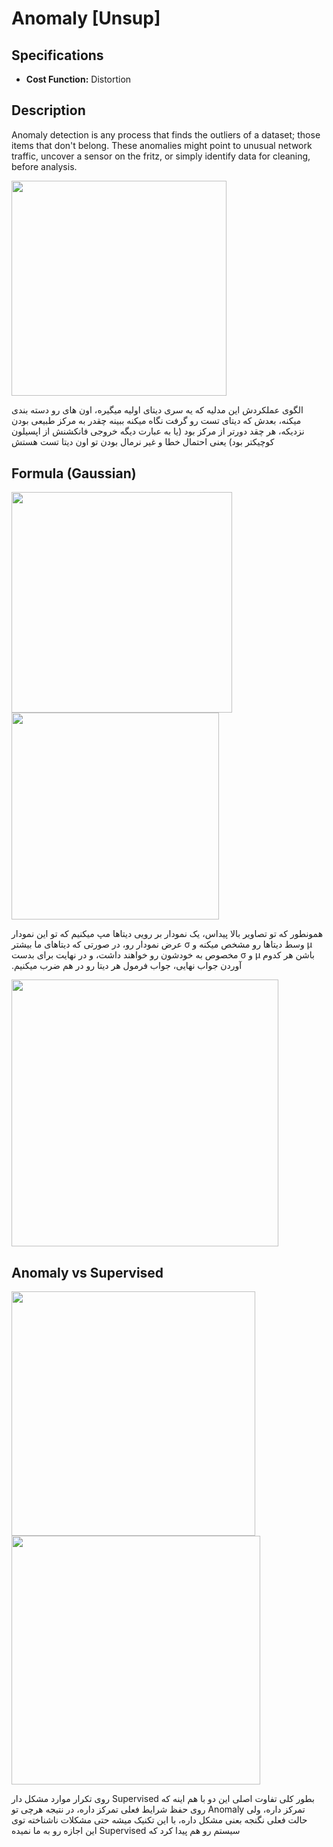 # Anomaly [Unsup]

## Specifications

- **Cost Function:** Distortion

## Description

Anomaly detection is any process that finds the outliers of a dataset; those items that don't belong. These anomalies might point to unusual network traffic, uncover a sensor on the fritz, or simply identify data for cleaning, before analysis.

<img src="image2.jpg" style="width:3.58719in" />

<span dir="rtl">الگوی عملکردش این مدلیه که یه سری دیتای اولیه میگیره، اون های رو دسته بندی میکنه، بعدش که دیتای تست رو گرفت نگاه میکنه ببینه چقدر به مرکز طبیعی بودن نزدیکه، هر چقد دورتر از مرکز بود (یا به عبارت دیگه خروجی فانکشنش از اپسیلون کوچیکتر بود) یعنی احتمال خطا و غیر نرمال بودن تو اون دیتا تست هستش</span>

## Formula (Gaussian)

<img src="image1.jpg" style="width:3.6744in" />

<img src="image6.jpg" style="width:3.45601in" />

<span dir="rtl">همونطور که تو تصاویر بالا پیداس، یک نمودار بر رویی دیتاها مپ میکنیم که تو این نمودار µ وسط دیتاها رو مشخص میکنه و σ عرض نمودار رو، در صورتی که دیتاهای ما بیشتر باشن هر کدوم µ و σ مخصوص به خودشون رو خواهند داشت، و در نهایت برای بدست آوردن جواب نهایی، جواب فرمول هر دیتا رو در هم ضرب میکنیم.</span>

<img src="image5.jpg" style="width:4.4477in" />

## Anomaly vs Supervised

<img src="image3.jpg" style="width:4.06573in" />

<img src="image4.jpg" style="width:4.14817in" />

<span dir="rtl">بطور کلی تفاوت اصلی این دو با هم اینه که Supervised روی تکرار موارد مشکل دار تمرکز داره، ولی Anomaly روی حفظ شرایط فعلی تمرکز داره، در نتیجه هرچی تو حالت فعلی نگنجه بعنی مشکل داره، با این تکنیک میشه حتی مشکلات ناشناخته توی سیستم رو هم پیدا کرد که Supervised این اجازه رو به ما نمیده</span>
